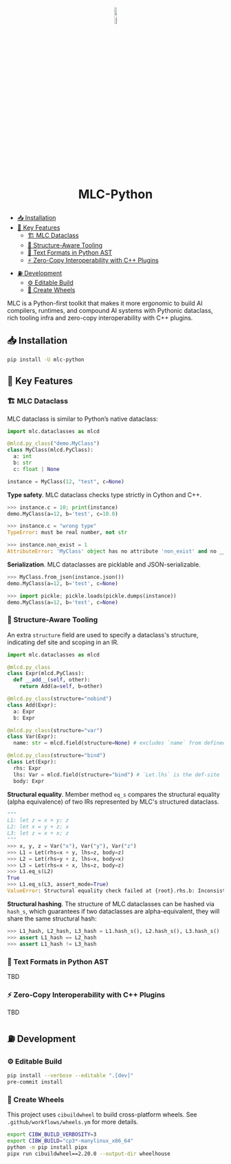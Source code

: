 <h1 align="center">
  <img src="https://gist.githubusercontent.com/potatomashed/632c58cc8df7df7fdd067aabb34c1ef6/raw/7900472d1f7fce520fef5fad2e47a6f5fb234d08/mlc-python-logo.svg" alt="MLC Logo" style="width:10%; height:auto;">

  MLC-Python
</h1>

* [:inbox_tray: Installation](#inbox_tray-installation)
* [:key: Key Features](#key-key-features)
  + [:building_construction: MLC Dataclass](#building_construction-mlc-dataclass)
  + [:dart: Structure-Aware Tooling](#dart-structure-aware-tooling)
  + [:snake: Text Formats in Python AST](#snake-text-formats-in-python-ast)
  + [:zap: Zero-Copy Interoperability with C++ Plugins](#zap-zero-copy-interoperability-with-c-plugins)
* [:fuelpump: Development](#fuelpump-development)
  + [:gear: Editable Build](#gear-editable-build)
  + [:ferris_wheel: Create Wheels](#ferris_wheel-create-wheels)


MLC is a Python-first toolkit that makes it more ergonomic to build AI compilers, runtimes, and compound AI systems with Pythonic dataclass, rich tooling infra and zero-copy interoperability with C++ plugins.

## :inbox_tray: Installation

```bash
pip install -U mlc-python
```

## :key: Key Features

### :building_construction: MLC Dataclass

MLC dataclass is similar to Python’s native dataclass:

```python
import mlc.dataclasses as mlcd

@mlcd.py_class("demo.MyClass")
class MyClass(mlcd.PyClass):
  a: int
  b: str
  c: float | None

instance = MyClass(12, "test", c=None)
```

**Type safety**. MLC dataclass checks type strictly in Cython and C++.

```python
>>> instance.c = 10; print(instance)
demo.MyClass(a=12, b='test', c=10.0)

>>> instance.c = "wrong type"
TypeError: must be real number, not str

>>> instance.non_exist = 1
AttributeError: 'MyClass' object has no attribute 'non_exist' and no __dict__ for setting new attributes
```

**Serialization**. MLC dataclasses are picklable and JSON-serializable.

```python
>>> MyClass.from_json(instance.json())
demo.MyClass(a=12, b='test', c=None)

>>> import pickle; pickle.loads(pickle.dumps(instance))
demo.MyClass(a=12, b='test', c=None)
```

### :dart: Structure-Aware Tooling

An extra `structure` field are used to specify a dataclass's structure, indicating def site and scoping in an IR.

```python
import mlc.dataclasses as mlcd

@mlcd.py_class
class Expr(mlcd.PyClass):
  def __add__(self, other):
    return Add(a=self, b=other)

@mlcd.py_class(structure="nobind")
class Add(Expr):
  a: Expr
  b: Expr

@mlcd.py_class(structure="var")
class Var(Expr):
  name: str = mlcd.field(structure=None) # excludes `name` from defined structure

@mlcd.py_class(structure="bind")
class Let(Expr):
  rhs: Expr
  lhs: Var = mlcd.field(structure="bind") # `Let.lhs` is the def-site
  body: Expr
```

**Structural equality**. Member method `eq_s` compares the structural equality (alpha equivalence) of two IRs represented by MLC's structured dataclass.

```python
"""
L1: let z = x + y; z
L2: let x = y + z; x
L3: let z = x + x; z
"""
>>> x, y, z = Var("x"), Var("y"), Var("z")
>>> L1 = Let(rhs=x + y, lhs=z, body=z)
>>> L2 = Let(rhs=y + z, lhs=x, body=x)
>>> L3 = Let(rhs=x + x, lhs=z, body=z)
>>> L1.eq_s(L2)
True
>>> L1.eq_s(L3, assert_mode=True)
ValueError: Structural equality check failed at {root}.rhs.b: Inconsistent binding. RHS has been bound to a different node while LHS is not bound
```

**Structural hashing**. The structure of MLC dataclasses can be hashed via `hash_s`, which guarantees if two dataclasses are alpha-equivalent, they will share the same structural hash:

```python
>>> L1_hash, L2_hash, L3_hash = L1.hash_s(), L2.hash_s(), L3.hash_s()
>>> assert L1_hash == L2_hash
>>> assert L1_hash != L3_hash
```

### :snake: Text Formats in Python AST

TBD

### :zap: Zero-Copy Interoperability with C++ Plugins

TBD

## :fuelpump: Development

### :gear: Editable Build

```bash
pip install --verbose --editable ".[dev]"
pre-commit install
```

### :ferris_wheel: Create Wheels

This project uses `cibuildwheel` to build cross-platform wheels. See `.github/workflows/wheels.ym` for more details.

```bash
export CIBW_BUILD_VERBOSITY=3
export CIBW_BUILD="cp3*-manylinux_x86_64"
python -m pip install pipx
pipx run cibuildwheel==2.20.0 --output-dir wheelhouse
```
